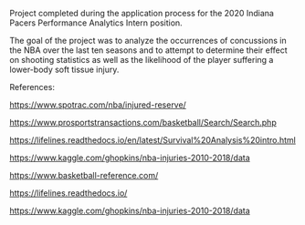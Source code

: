 Project completed during the application process for the 2020 Indiana Pacers Performance Analytics Intern position. 

The goal of the project was to analyze the occurrences of concussions in the NBA over the last ten seasons and to attempt to determine their effect on shooting statistics as well as the likelihood of the player suffering a lower-body soft tissue injury.

References:

https://www.spotrac.com/nba/injured-reserve/

https://www.prosportstransactions.com/basketball/Search/Search.php

https://lifelines.readthedocs.io/en/latest/Survival%20Analysis%20intro.html

https://www.kaggle.com/ghopkins/nba-injuries-2010-2018/data

https://www.basketball-reference.com/

https://lifelines.readthedocs.io/

https://www.kaggle.com/ghopkins/nba-injuries-2010-2018/data
